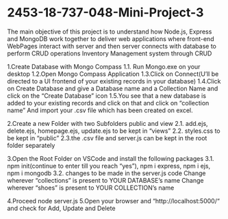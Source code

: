 # 2453-18-737-048-Mini-Project-3
The main objective of this project is to understand how Node.js, Express and MongoDB work together to deliver web applications where front-end WebPages interact with server and then server connects with database to perform CRUD operations
Inventory Management system through CRUD

1.Create Database with Mongo Compass
  1.1. Run Mongo.exe on your desktop
  1.2.Open Mongo Compass Application
  1.3.Click on Connect(U’ll be directed to a UI frontend of your existing records in your database)
  1.4.Click on Create Database and give a Database name and a Collection Name and click on the “Create Database” icon
  1.5.You see that a new database is added to your existing records and click on that and click on “collection name”
And import your .csv file which has been created on excel.
 
2.Create a new Folder with two Subfolders public and view 
 2.1. add.ejs, delete.ejs, homepage.ejs, update.ejs to be kept in “views”
 2.2. styles.css to be kept in “public”
 2.3.the .csv file and server.js can be kept in the root folder separately 

3.Open the Root Folder on VSCode and install the following packages
 3.1. npm init(continue to enter till you reach “yes”), npm i express,  npm i ejs, npm i mongodb
 3.2. changes to be made in the server.js code 
    Change wherever “collections” is present to YOUR DATABASE’s name
    Change wherever “shoes” is present to YOUR COLLECTION’s name

4.Proceed node server.js
5.Open your browser and “http://localhost:5000/“ and check for Add, Update and Delete 

